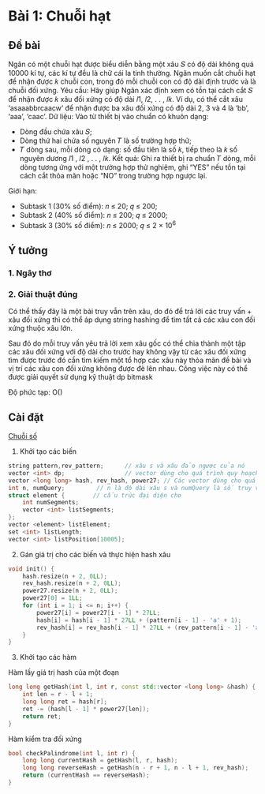 # Bài 1: Chuỗi hạt

## Đề bài
Ngân có một chuỗi hạt được biểu diễn bằng một xâu 𝑆 có độ dài không quá 10000 kí tự, các
kí tự đều là chữ cái la tinh thường. Ngân muốn cắt chuỗi hạt để nhận được 𝑘 chuỗi con, trong
đó mỗi chuỗi con có độ dài định trước và là chuỗi đối xứng.
Yêu cầu: Hãy giúp Ngân xác định xem có tồn tại cách cắt 𝑆 để nhận được 𝑘 xâu đối xứng có
độ dài 𝑙1, 𝑙2, . . , 𝑙𝑘.
Ví dụ, có thể cắt xâu ‘asaaabbrcaacw’ để nhận được ba xâu đối xứng có độ dài 2, 3 và 4 là
‘bb’, ‘aaa’, ‘caac’.
Dữ liệu: Vào từ thiết bị vào chuẩn có khuôn dạng:
- Dòng đầu chứa xâu 𝑆;
- Dòng thứ hai chứa số nguyên 𝑇 là số trường hợp thử;
- 𝑇 dòng sau, mỗi dòng có dạng: số đầu tiên là số 𝑘, tiếp theo là 𝑘 số nguyên dương
𝑙1
, 𝑙2
, . . , 𝑙𝑘.
Kết quả: Ghi ra thiết bị ra chuẩn 𝑇 dòng, mỗi dòng tương ứng với một trường hợp thử
nghiệm, ghi “YES” nếu tồn tại cách cắt thỏa mãn hoặc “NO” trong trường hợp ngược lại.

Giới hạn:

- Subtask 1 (30% số điểm): 𝑛 ≤ 20; 𝑞 ≤ 200;
- Subtask 2 (40% số điểm): 𝑛 ≤ 200; 𝑞 ≤ 2000;
- Subtask 3 (30% số điểm): 𝑛 ≤ 2000; 𝑞 ≤ 2 × $10^6$

## Ý tưởng
### 1. Ngây thơ

### 2. Giải thuật đúng
Có thể thấy đây là một bài truy vẫn trên xâu, do đó để trả lời các truy vấn + xâu đối xứng thì có thể áp dụng string hashing để tìm tất cả các xâu con đối xứng thuộc xâu lớn.

Sau đó do mỗi truy vấn yêu trả lời xem xâu gốc có thể chia thành một tập các xâu đối xứng với độ dài cho trước hay không vậy từ các xâu đối xứng tìm được trước đó cần tìm kiếm một tổ hợp các xâu này thỏa mãn đề bài và vị trí các xâu con đối xứng không được đè lên nhau. Công việc này có thể được giải quyết sử dụng kỹ thuật dp bitmask

Độ phức tạp: O()

## Cài đặt
[Chuỗi số](chuyentin1.cpp)

1. Khởi tạo các biến
``` cpp
string pattern,rev_pattern;      // xâu s và xâu đảo ngược của nó
vector <int> dp;                 // vector dùng cho quá trình quy hoạch động sau này
vector <long long> hash, rev_hash, power27; // Các vector dùng cho quá trình hash xâu 
int n, numQuery;         // n là độ dài xâu s và numQuery là số truy vấn
struct element {        // cấu trúc đại diện cho
	int numSegments; 
	vector <int> listSegments; 
};
vector <element> listElement; 
set <int> listLength;
vector <int> listPosition[10005];  
```
2. Gán giá trị cho các biến và thực hiện hash xâu
```cpp
void init() {
	hash.resize(n + 2, 0LL);
	rev_hash.resize(n + 2, 0LL);
	power27.resize(n + 2, 0LL);
	power27[0] = 1LL; 
	for (int i = 1; i <= n; i++) {
    	power27[i] = power27[i - 1] * 27LL; 
    	hash[i] = hash[i - 1] * 27LL + (pattern[i - 1] - 'a' + 1); 
    	rev_hash[i] = rev_hash[i - 1] * 27LL + (rev_pattern[i - 1] - 'a' + 1); 
  	}
}
```
3. Khởi tạo các hàm

Hàm lấy giá trị hash của một đoạn
```cpp
long long getHash(int l, int r, const std::vector <long long> &hash) {
	int len = r - l + 1;
	long long ret = hash[r];
	ret -= (hash[l - 1] * power27[len]);
	return ret;  
}
```
Hàm kiểm tra đối xứng
```cpp
bool checkPalindrome(int l, int r) {
	long long currentHash = getHash(l, r, hash); 
	long long reverseHash = getHash(n - r + 1, n - l + 1, rev_hash); 
	return (currentHash == reverseHash); 
}
```
